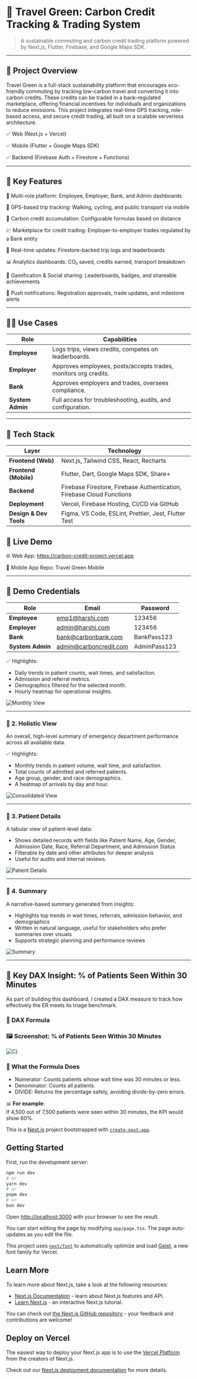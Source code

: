 # 🌱 Travel Green: Carbon Credit Tracking & Trading System

> A sustainable commuting and carbon credit trading platform powered by Next.js, Flutter, Firebase, and Google Maps SDK.

---

## 🚀 Project Overview

Travel Green is a full-stack sustainability platform that encourages eco-friendly commuting by tracking low-carbon travel and converting it into carbon credits. These credits can be traded in a bank-regulated marketplace, offering financial incentives for individuals and organizations to reduce emissions. This project integrates real-time GPS tracking, role-based access, and secure credit trading, all built on a scalable serverless architecture.

✅ Web (Next.js + Vercel)

✅ Mobile (Flutter + Google Maps SDK)

✅ Backend (Firebase Auth + Firestore + Functions)


---
## 🎯 Key Features

🔐 Multi-role platform: Employee, Employer, Bank, and Admin dashboards

📍 GPS-based trip tracking: Walking, cycling, and public transport via mobile

🌱 Carbon credit accumulation: Configurable formulas based on distance

💹 Marketplace for credit trading: Employer-to-employer trades regulated by a Bank entity

🔄 Real-time updates: Firestore-backed trip logs and leaderboards

📊 Analytics dashboards: CO₂ saved, credits earned, transport breakdown

🧠 Gamification & Social sharing: Leaderboards, badges, and shareable achievements

💬 Push notifications: Registration approvals, trade updates, and milestone alerts

---
## 🧑‍💼 Use Cases

| Role                | Capabilities |
|-------------------------|------------------|
| **Employee**      | Logs trips, views credits, competes on leaderboards. |
| **Employer** | Approves employees, posts/accepts trades, monitors org credits. |
| **Bank**  | Approves employers and trades, oversees compliance. |
| **System Admin**       | Full access for troubleshooting, audits, and configuration. |

---
## 🧱 Tech Stack
| Layer               | Technology |
|-------------------------|------------------|
| **Frontend (Web)**      | Next.js, Tailwind CSS, React, Recharts |
| **Frontend (Mobile)** | 	Flutter, Dart, Google Maps SDK, Share+ |
| **Backend**  | Firebase Firestore, Firebase Authentication, Firebase Cloud Functions |
| **Deployment**       | Vercel, Firebase Hosting, CI/CD via GitHub |
| **Design & Dev Tools**       | Figma, VS Code, ESLint, Prettier, Jest, Flutter Test |


## 📱 Live Demo

🌐 Web App: https://carbon-credit-project.vercel.app

📲 Mobile App Repo: Travel Green Mobile

---
## 🔐 Demo Credentials

| Role               | Email              | Password
|-------------------------|------------------|---------------------|
| **Employee**      | emp1@harshi.com      | 123456      |
| **Employer** | 	admin@harshi.com         | 123456      |
| **Bank**  | bank@carbonbank.com          | BankPass123 |
| **System Admin**       | admin@carboncredit.com    | 	AdminPass123 |


✅ Highlights:

- Daily trends in patient counts, wait times, and satisfaction.
- Admission and referral metrics.
- Demographics filtered for the selected month.
- Hourly heatmap for operational insights.

![Monthly View](https://github.com/harshi2520/Hospital-Management-Dashboard/blob/main/Monthly%20View.png)

---

### 📄 2. Holistic View

An overall, high-level summary of emergency department performance across all available data.

✅ Highlights:

- Monthly trends in patient volume, wait time, and satisfaction.
- Total counts of admitted and referred patients.
- Age group, gender, and race demographics.
- A heatmap of arrivals by day and hour.

![Consolidated View](https://github.com/harshi2520/Hospital-Management-Dashboard/blob/main/Holistic%20View.png)

---

### 📄 3. Patient Details

A tabular view of patient-level data:
- Shows detailed records with fields like Patient Name, Age, Gender, Admission Date, Race, Referral Department, and Admission Status
- Filterable by date and other attributes for deeper analysis
- Useful for audits and internal reviews.

![Patient Details](https://github.com/harshi2520/Hospital-Management-Dashboard/blob/main/Patient%20Details.png)

---

### 🧠 4. Summary

A narrative-based summary generated from insights:
- Highlights top trends in wait times, referrals, admission behavior, and demographics
- Written in natural language, useful for stakeholders who prefer summaries over visuals
- Supports strategic planning and performance reviews

![Summary](https://github.com/harshi2520/Hospital-Management-Dashboard/blob/main/Summary.png)

---

## 📘 Key DAX Insight: % of Patients Seen Within 30 Minutes

As part of building this dashboard, I created a DAX measure to track how effectively the ER meets its triage benchmark.

### 📌 DAX Formula


### 🖼️ Screenshot: % of Patients Seen Within 30 Minutes

![C](https://github.com/bhumikabharadwaj2205/Hospital-Management-Dashboard/blob/main/Formula.png))


### 🧮 What the Formula Does

- Numerator: Counts patients whose wait time was 30 minutes or less.
- Denominator: Counts all patients.
- DIVIDE: Returns the percentage safely, avoiding divide-by-zero errors.

📊 **For example**:  
If 4,500 out of 7,500 patients were seen within 30 minutes, the KPI would show 60%.








































This is a [Next.js](https://nextjs.org) project bootstrapped with [`create-next-app`](https://nextjs.org/docs/app/api-reference/cli/create-next-app).

## Getting Started

First, run the development server:

```bash
npm run dev
# or
yarn dev
# or
pnpm dev
# or
bun dev
```

Open [http://localhost:3000](http://localhost:3000) with your browser to see the result.

You can start editing the page by modifying `app/page.tsx`. The page auto-updates as you edit the file.

This project uses [`next/font`](https://nextjs.org/docs/app/building-your-application/optimizing/fonts) to automatically optimize and load [Geist](https://vercel.com/font), a new font family for Vercel.

## Learn More

To learn more about Next.js, take a look at the following resources:

- [Next.js Documentation](https://nextjs.org/docs) - learn about Next.js features and API.
- [Learn Next.js](https://nextjs.org/learn) - an interactive Next.js tutorial.

You can check out [the Next.js GitHub repository](https://github.com/vercel/next.js) - your feedback and contributions are welcome!

## Deploy on Vercel

The easiest way to deploy your Next.js app is to use the [Vercel Platform](https://vercel.com/new?utm_medium=default-template&filter=next.js&utm_source=create-next-app&utm_campaign=create-next-app-readme) from the creators of Next.js.

Check out our [Next.js deployment documentation](https://nextjs.org/docs/app/building-your-application/deploying) for more details.
